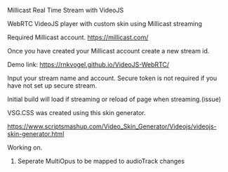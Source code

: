 Millicast Real Time Stream with VideoJS

WebRTC VideoJS player with custom skin using Millicast streaming

Required
Millicast account.
https://millicast.com/

Once you have created your Millicast account create a new stream id.


Demo link: https://rnkvogel.github.io/VideoJS-WebRTC/

Input your stream name and account. Secure token is not required if you have not set up secure stream.

Initial build will load if streaming or reload of page when streaming.(issue)


VSG.CSS was created using this skin generator.

https://www.scriptsmashup.com/Video_Skin_Generator/Videojs/videojs-skin-generator.html

Working on.
1. Seperate MultiOpus to be mapped to audioTrack changes



